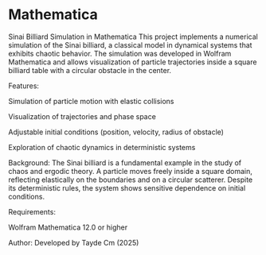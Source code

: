 # Mathematica
Sinai Billiard Simulation in Mathematica
This project implements a numerical simulation of the Sinai billiard, a classical model in dynamical systems that exhibits chaotic behavior.
The simulation was developed in Wolfram Mathematica and allows visualization of particle trajectories inside a square billiard table with a circular obstacle in the center.

Features:

Simulation of particle motion with elastic collisions

Visualization of trajectories and phase space

Adjustable initial conditions (position, velocity, radius of obstacle)

Exploration of chaotic dynamics in deterministic systems

Background:
The Sinai billiard is a fundamental example in the study of chaos and ergodic theory. A particle moves freely inside a square domain, reflecting elastically on the boundaries and on a circular scatterer. Despite its deterministic rules, the system shows sensitive dependence on initial conditions.

Requirements:

Wolfram Mathematica 12.0 or higher

Author:
Developed by Tayde Cm (2025)
